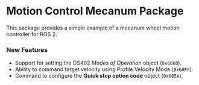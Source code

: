 # Motion Control Mecanum Package

This package provides a simple example of a mecanum wheel motion controller for ROS 2.

### New Features

* Support for setting the DS402 *Modes of Operation* object (`0x6060`).
* Ability to command target velocity using Profile Velocity Mode (`0x60FF`).
* Command to configure the **Quick stop option code** object (`0x605A`).
